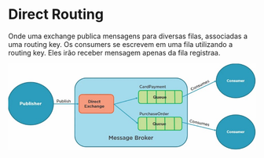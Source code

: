 # Direct Routing

Onde uma exchange publica mensagens para diversas filas, associadas a uma routing key. Os consumers se escrevem em uma fila utilizando a routing key. Eles irão receber mensagem apenas da fila registraa.

![alt](img/directRouting.jpg)
